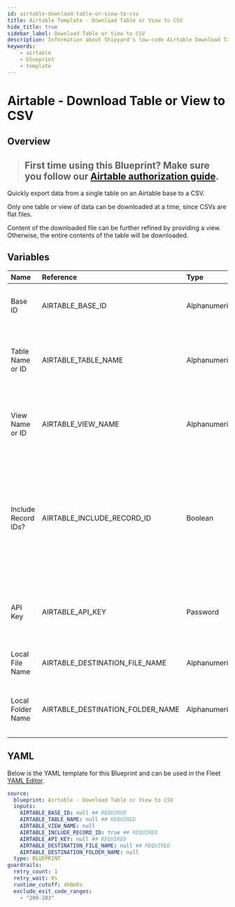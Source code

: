 ```yaml
---
id: airtable-download-table-or-view-to-csv
title: Airtable Template - Download Table or View to CSV
hide_title: true
sidebar_label: Download Table or View to CSV
description: Information about Shipyard's low-code Airtable Download Table or View to CSV blueprint. Quickly export your data from an Airtable Table or View. Once the data has downloaded, transfer it to another service or run another Vessel against the data.
keywords:
    - airtable
    - blueprint
    - template
---
```


# Airtable - Download Table or View to CSV

## Overview

> ## **First time using this Blueprint? Make sure you follow our [Airtable authorization guide](https://www.shipyardapp.com/docs/blueprint-library/airtable/airtable-authorization/)**.

Quickly export data from a single table on an Airtable base to a CSV. 

Only one table or view of data can be downloaded at a time, since CSVs are flat files.

Content of the downloaded file can be further refined by providing a view. Otherwise, the entire contents of the table will be downloaded.



## Variables

| Name                | Reference                        | Type         | Required           | Default | Options | Description                                                                                                                                                                                                                      |
|:--------------------|:---------------------------------|:-------------|:-------------------|:--------|:--------|:---------------------------------------------------------------------------------------------------------------------------------------------------------------------------------------------------------------------------------|
| Base ID             | AIRTABLE_BASE_ID                 | Alphanumeric | :white_check_mark: | -       | -       | The ID of your Airtable base. Found in the URL of your base and starts with `app`                                                                                                                                                |
| Table Name or ID    | AIRTABLE_TABLE_NAME              | Alphanumeric | :white_check_mark: | -       | -       | Can be the Name (case sensitive) or the ID of the table. The ID can be found in the URL and always starts with `tbl`.                                                                                                            |
| View Name or ID     | AIRTABLE_VIEW_NAME               | Alphanumeric | :heavy_minus_sign: | -       | -       | Can be the Name (case sensitive) or the ID of the view. The ID can be found in the URL and always starts with `viw`.                                                                                                             |
| Include Record IDs? | AIRTABLE_INCLUDE_RECORD_ID       | Boolean      | :white_check_mark: | true    | -       | If checked, an additional column named `airtable_record_ids` will be created in the CSV containing each row's unique Airtable Record ID. This is recommended if data ever needs to be reloaded back into Airtable in the future. |
| API Key             | AIRTABLE_API_KEY                 | Password     | :white_check_mark: | -       | -       | API Key associated with a user that has access to the specified Base, Table, and View listed. Will usually start with `key`.                                                                                                     |
| Local File Name     | AIRTABLE_DESTINATION_FILE_NAME   | Alphanumeric | :white_check_mark: | -       | -       | Name of file to be generated with the results. Should be `.csv` extension.                                                                                                                                                       |
| Local Folder Name   | AIRTABLE_DESTINATION_FOLDER_NAME | Alphanumeric | :heavy_minus_sign: | -       | -       | lder where the file should be downloaded. Leaving blank will place the file in the home directory.                                                                                                                               |


## YAML

Below is the YAML template for this Blueprint and can be used in the Fleet [YAML Editor](../../reference/fleets/yaml-editor.md).

```yaml
source:
  blueprint: Airtable - Download Table or View to CSV
  inputs:
    AIRTABLE_BASE_ID: null ## REQUIRED
    AIRTABLE_TABLE_NAME: null ## REQUIRED
    AIRTABLE_VIEW_NAME: null 
    AIRTABLE_INCLUDE_RECORD_ID: true ## REQUIRED
    AIRTABLE_API_KEY: null ## REQUIRED
    AIRTABLE_DESTINATION_FILE_NAME: null ## REQUIRED
    AIRTABLE_DESTINATION_FOLDER_NAME: null 
  type: BLUEPRINT
guardrails:
  retry_count: 1
  retry_wait: 0s
  runtime_cutoff: 4h0m0s
  exclude_exit_code_ranges:
    - "200-203"
```
